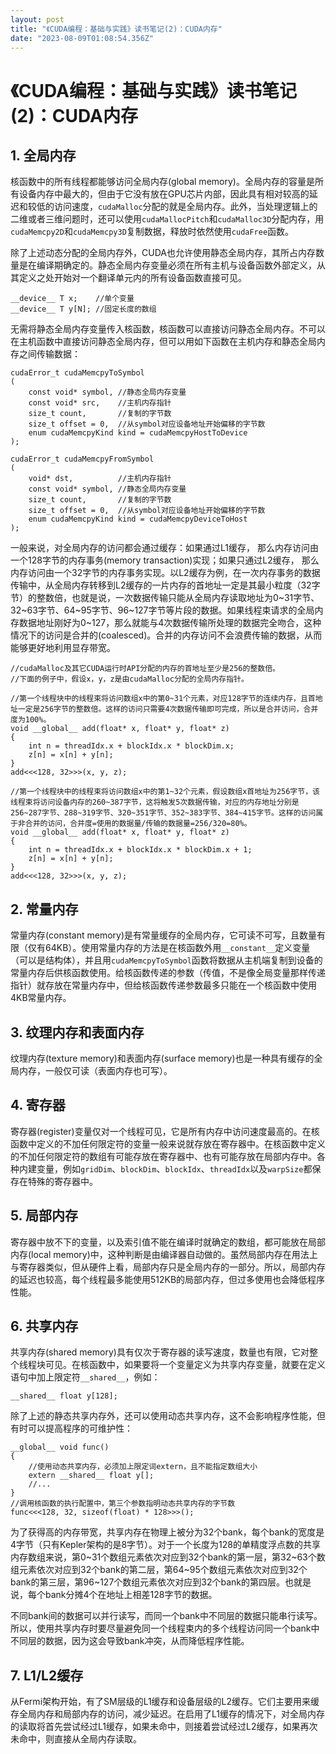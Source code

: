 ```yaml
---
layout: post
title: "《CUDA编程：基础与实践》读书笔记(2)：CUDA内存"
date: "2023-08-09T01:08:54.356Z"
---
```

《CUDA编程：基础与实践》读书笔记(2)：CUDA内存
============================

1\. 全局内存
--------

核函数中的所有线程都能够访问全局内存(global memory)。全局内存的容量是所有设备内存中最大的，但由于它没有放在GPU芯片内部，因此具有相对较高的延迟和较低的访问速度，`cudaMalloc`分配的就是全局内存。此外，当处理逻辑上的二维或者三维问题时，还可以使用`cudaMallocPitch`和`cudaMalloc3D`分配内存，用`cudaMemcpy2D`和`cudaMemcpy3D`复制数据，释放时依然使用`cudaFree`函数。

除了上述动态分配的全局内存外，CUDA也允许使用静态全局内存，其所占内存数量是在编译期确定的。静态全局内存变量必须在所有主机与设备函数外部定义，从其定义之处开始对一个翻译单元内的所有设备函数直接可见。

    __device__ T x;    //单个变量
    __device__ T y[N]; //固定长度的数组
    

无需将静态全局内存变量传入核函数，核函数可以直接访问静态全局内存。不可以在主机函数中直接访问静态全局内存，但可以用如下函数在主机内存和静态全局内存之间传输数据：

    cudaError_t cudaMemcpyToSymbol
    (
        const void* symbol, //静态全局内存变量
        const void* src,    //主机内存指针
        size_t count,       //复制的字节数
        size_t offset = 0,  //从symbol对应设备地址开始偏移的字节数
        enum cudaMemcpyKind kind = cudaMemcpyHostToDevice
    );
    
    cudaError_t cudaMemcpyFromSymbol
    (
        void* dst,          //主机内存指针
        const void* symbol, //静态全局内存变量
        size_t count,       //复制的字节数
        size_t offset = 0,  //从symbol对应设备地址开始偏移的字节数
        enum cudaMemcpyKind kind = cudaMemcpyDeviceToHost
    );
    

一般来说，对全局内存的访问都会通过缓存：如果通过L1缓存， 那么内存访问由一个128字节的内存事务(memory transaction)实现；如果只通过L2缓存， 那么内存访问由一个32字节的内存事务实现。以L2缓存为例，在一次内存事务的数据传输中，从全局内存转移到L2缓存的一片内存的首地址一定是其最小粒度（32字节）的整数倍，也就是说，一次数据传输只能从全局内存读取地址为0~31字节、32~63字节、64~95字节、96~127字节等片段的数据。如果线程束请求的全局内存数据地址刚好为0~127，那么就能与4次数据传输所处理的数据完全吻合，这种情况下的访问是合并的(coalesced)。合并的内存访问不会浪费传输的数据，从而能够更好地利用显存带宽。

    //cudaMalloc及其它CUDA运行时API分配的内存的首地址至少是256的整数倍。
    //下面的例子中，假设x，y，z是由cudaMalloc分配的全局内存指针。
    
    //第一个线程块中的线程束将访问数组x中的第0~31个元素，对应128字节的连续内存，且首地址一定是256字节的整数倍。这样的访问只需要4次数据传输即可完成，所以是合并访问，合并度为100%。
    void __global__ add(float* x, float* y, float* z)
    {
        int n = threadIdx.x + blockIdx.x * blockDim.x;
        z[n] = x[n] + y[n];
    }
    add<<<128, 32>>>(x, y, z);
    
    //第一个线程块中的线程束将访问数组x中的第1~32个元素，假设数组x首地址为256字节，该线程束将访问设备内存的260~387字节，这将触发5次数据传输，对应的内存地址分别是256~287字节、288~319字节、320~351字节、352~383字节、384~415字节。这样的访问属于非合并的访问，合并度=使用的数据量/传输的数据量=256/320=80%。
    void __global__ add(float* x, float* y, float* z)
    {
        int n = threadIdx.x + blockIdx.x * blockDim.x + 1;
        z[n] = x[n] + y[n];
    }
    add<<<128, 32>>>(x, y, z);
    

2\. 常量内存
--------

常量内存(constant memory)是有常量缓存的全局内存，它可读不可写，且数量有限（仅有64KB）。使用常量内存的方法是在核函数外用`__constant__`定义变量（可以是结构体），并且用`cudaMemcpyToSymbol`函数将数据从主机端复制到设备的常量内存后供核函数使用。给核函数传递的参数（传值，不是像全局变量那样传递指针）就存放在常量内存中，但给核函数传递参数最多只能在一个核函数中使用4KB常量内存。

3\. 纹理内存和表面内存
-------------

纹理内存(texture memory)和表面内存(surface memory)也是一种具有缓存的全局内存，一般仅可读（表面内存也可写）。

4\. 寄存器
-------

寄存器(register)变量仅对一个线程可见，它是所有内存中访问速度最高的。在核函数中定义的不加任何限定符的变量一般来说就存放在寄存器中。在核函数中定义的不加任何限定符的数组有可能存放在寄存器中、也有可能存放在局部内存中。各种内建变量，例如`gridDim`、`blockDim`、`blockIdx`、`threadIdx`以及`warpSize`都保存在特殊的寄存器中。

5\. 局部内存
--------

寄存器中放不下的变量，以及索引值不能在编译时就确定的数组，都可能放在局部内存(local memory)中，这种判断是由编译器自动做的。虽然局部内存在用法上与寄存器类似，但从硬件上看，局部内存只是全局内存的一部分。所以，局部内存的延迟也较高，每个线程最多能使用512KB的局部内存，但过多使用也会降低程序性能。

6\. 共享内存
--------

共享内存(shared memory)具有仅次于寄存器的读写速度，数量也有限，它对整个线程块可见。在核函数中，如果要将一个变量定义为共享内存变量，就要在定义语句中加上限定符`__shared__`，例如：

    __shared__ float y[128];
    

除了上述的静态共享内存外，还可以使用动态共享内存，这不会影响程序性能，但有时可以提高程序的可维护性：

    __global__ void func()
    {
        //使用动态共享内存，必须加上限定词extern，且不能指定数组大小
        extern __shared__ float y[];
        //...
    }
    //调用核函数的执行配置中，第三个参数指明动态共享内存的字节数
    func<<<128, 32, sizeof(float) * 128>>>();
    

为了获得高的内存带宽，共享内存在物理上被分为32个bank，每个bank的宽度是4字节（只有Kepler架构的是8字节）。对于一个长度为128的单精度浮点数的共享内存数组来说，第0~31个数组元素依次对应到32个bank的第一层，第32~63个数组元素依次对应到32个bank的第二层，第64~95个数组元素依次对应到32个bank的第三层，第96~127个数组元素依次对应到32个bank的第四层。也就是说，每个bank分摊4个在地址上相差128字节的数据。

不同bank间的数据可以并行读写，而同一个bank中不同层的数据只能串行读写。所以，使用共享内存时要尽量避免同一个线程束内的多个线程访问同一个bank中不同层的数据，因为这会导致bank冲突，从而降低程序性能。

7\. L1/L2缓存
-----------

从Fermi架构开始，有了SM层级的L1缓存和设备层级的L2缓存。它们主要用来缓存全局内存和局部内存的访问，减少延迟。在启用了L1缓存的情况下，对全局内存的读取将首先尝试经过L1缓存，如果未命中，则接着尝试经过L2缓存，如果再次未命中，则直接从全局内存读取。